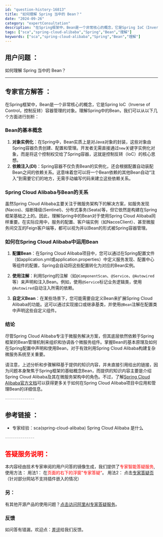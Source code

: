 ```yaml
---
id: "question-history-16813"
title: "如何理解 Spring 当中的 Bean？"
date: "2024-09-26"
category: "expertConsultation"
description: "在Spring框架中，Bean是一个非常核心的概念，它是Spring IoC（Inverse of Control，控制反转）容器管理的对象。理解Spring中的Bean，我们可以从以下几个方面进行剖析：### Bean的基本概念1. **对象实例化**：在Spring中，Bean实质上是对Java"
tags: ["sca","spring-cloud-alibaba","Spring","Bean","理解"]
keywords: ["sca","spring-cloud-alibaba","Spring","Bean","理解"]
---
```


## 用户问题 ： 
 如何理解 Spring 当中的 Bean？  

---------------
## 专家官方解答 ：

在Spring框架中，Bean是一个非常核心的概念，它是Spring IoC（Inverse of Control，控制反转）容器管理的对象。理解Spring中的Bean，我们可以从以下几个方面进行剖析：

### Bean的基本概念
1. **对象实例化**：在Spring中，Bean实质上是对Java对象的封装，这些对象由Spring容器负责创建、配置和管理。开发者无需直接通过`new`关键字实例化对象，而是将这个控制权交给了Spring容器，这就是控制反转（IoC）的核心思想。
2. **依赖注入(DI)**：Spring容器不仅负责Bean的实例化，还会根据配置自动装配Bean之间的依赖关系。这意味着您可以将一个Bean依赖的其他Bean自动“注入”到需要它们的地方，无需手动编写代码来建立这些依赖关系。

### Spring Cloud Alibaba与Bean的关系
虽然Spring Cloud Alibaba主要关注于微服务架构下的解决方案，如服务发现(Nacos)、熔断降级(Sentinel)、分布式事务(Seata)等，但它依然是构建在Spring框架基础之上的。因此，理解Spring中的Bean对于使用Spring Cloud Alibaba同样重要。在实际应用中，服务的配置、客户端实例（如NacosClient）、甚至微服务间交互的Feign客户端等，都可以视为并以Bean的形式被Spring容器管理。

### 如何在Spring Cloud Alibaba中运用Bean
1. **配置Bean**：在Spring Cloud Alibaba项目中，您可以通过在Spring配置文件（如application.yml或application.properties）中定义服务发现、配置中心等组件的配置，Spring会自动将这些配置转化为对应的Bean实例。
   
2. **使用注解**：利用Spring的注解（如`@ComponentScan`、`@Service`、`@Autowired`等）来声明和注入Bean。例如，使用`@Service`标记业务逻辑类，使用`@Autowired`自动注入所需的依赖。

3. **自定义Bean**：在某些场景下，您可能需要自定义Bean来扩展Spring Cloud Alibaba的功能。这可以通过实现接口或继承基类，并使用`@Bean`注解在配置类中声明这些自定义组件。

### 结论
尽管Spring Cloud Alibaba专注于微服务解决方案，但其底层依然依赖于Spring框架的Bean管理机制来组织和协调各个微服务组件。掌握Bean的基本原理及如何在Spring配置中声明和使用Bean，对于有效利用Spring Cloud Alibaba构建复杂微服务系统至关重要。

请注意，上述分析和步骤解释基于提供的知识内容，并未直接引用给出的链接，因为问题本身聚焦于Spring框架的基础概念Bean，而提供的知识内容主要是介绍Spring Cloud Alibaba及其在微服务架构中的角色。不过，了解[Spring Cloud Alibaba官方文档](https://github.com/spring-cloud-alibaba-group/spring-cloud-alibaba-group.github.io)可以获得更多关于如何在Spring Cloud Alibaba项目中应用和管理Bean的详细信息。


<font color="#949494">---------------</font> 


## 参考链接 ：

* 专家经验：sca(spring-cloud-alibaba) Spring Cloud Alibaba 是什么 


 <font color="#949494">---------------</font> 
 


## <font color="#FF0000">答疑服务说明：</font> 

本内容经由技术专家审阅的用户问答的镜像生成，我们提供了<font color="#FF0000">专家智能答疑服务</font>,使用方法：
用法1： 在<font color="#FF0000">页面的右下的浮窗”专家答疑“</font>。
用法2： 点击[专家答疑页](https://answer.opensource.alibaba.com/docs/intro)（针对部分网站不支持插件嵌入的情况）
### 另：


有其他开源产品的使用问题？[点击访问阿里AI专家答疑服务](https://answer.opensource.alibaba.com/docs/intro)。
### 反馈
如问答有错漏，欢迎点：[差评](https://ai.nacos.io/user/feedbackByEnhancerGradePOJOID?enhancerGradePOJOId=16833)给我们反馈。
